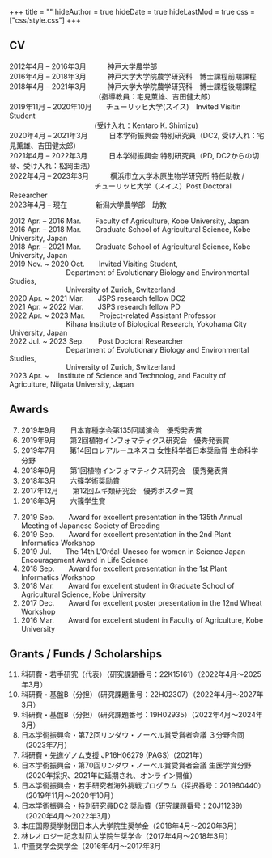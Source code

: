 +++
title = ""
hideAuthor = true
hideDate = true
hideLastMod = true
css = ["css/style.css"]
+++

## CV

2012年4月 – 2016年3月&emsp;&emsp;&emsp;神戸大学農学部  
2016年4月 – 2018年3月&emsp;&emsp;&emsp;神戸大学大学院農学研究科　博士課程前期課程  
2018年4月 – 2021年3月&emsp;&emsp;&emsp;神戸大学大学院農学研究科　博士課程後期課程  
&emsp;&emsp;&emsp;&emsp;&emsp;&emsp;&emsp;&emsp;&emsp;&emsp;&emsp;&emsp;（指導教員：宅見薫雄、吉田健太郎）  
2019年11月 – 2020年10月&emsp;&emsp;チューリッヒ大学(スイス)　Invited Visitin Student  
&emsp;&emsp;&emsp;&emsp;&emsp;&emsp;&emsp;&emsp;&emsp;&emsp;&emsp;&emsp;(受け入れ：Kentaro K. Shimizu)  
2020年4月 – 2021年3月&emsp;&emsp;&emsp;日本学術振興会 特別研究員（DC2, 受け入れ：宅見薫雄、吉田健太郎）  
2021年4月 – 2022年3月&emsp;&emsp;&emsp;日本学術振興会 特別研究員（PD, DC2からの切替、受け入れ：松岡由浩）  
2022年4月 – 2023年3月&emsp;&emsp;&emsp;横浜市立大学木原生物学研究所 特任助教 /  
&emsp;&emsp;&emsp;&emsp;&emsp;&emsp;&emsp;&emsp;&emsp;&emsp;&emsp;&emsp;チューリッヒ大学（スイス）Post Doctoral Researcher  
2023年4月 – 現在&emsp;&emsp;&emsp;&emsp;新潟大学農学部　助教    

2012 Apr. – 2016 Mar.&emsp;&emsp;Faculty of  Agriculture, Kobe University, Japan  
2016 Apr. – 2018 Mar.&emsp;&emsp;Graduate School of Agricultural Science, Kobe University, Japan  
2018 Apr. – 2021 Mar.&emsp;&emsp;Graduate School of Agricultural Science, Kobe University, Japan  
2019 Nov. ~ 2020 Oct.&emsp;&emsp;Invited Visiting Student,  
&emsp;&emsp;&emsp;&emsp;&emsp;&emsp;&emsp;&emsp;Department of Evolutionary Biology and Environmental Studies,  
&emsp;&emsp;&emsp;&emsp;&emsp;&emsp;&emsp;&emsp;University of Zurich, Switzerland  
2020 Apr. ~ 2021 Mar.&emsp;&emsp;JSPS research fellow DC2  
2021 Apr. ~ 2022 Mar.&emsp;&emsp;JSPS research fellow PD                                      
2022 Apr. ~ 2023 Mar.&emsp;&emsp;Project-related Assistant Professor  
&emsp;&emsp;&emsp;&emsp;&emsp;&emsp;&emsp;&emsp;Kihara Institute of Biological Research, Yokohama City University, Japan  
2022 Jul. ~ 2023 Sep.&emsp;&emsp;Post Doctoral Researcher  
&emsp;&emsp;&emsp;&emsp;&emsp;&emsp;&emsp;&emsp;Department of Evolutionary Biology and Environmental Studies,  
&emsp;&emsp;&emsp;&emsp;&emsp;&emsp;&emsp;&emsp;University of Zurich, Switzerland  
2023 Apr. ~ &emsp;Institute of Science and Technolog, and Faculty of Agriculture, Niigata University, Japan  

## Awards

<ol reversed>
  <li>2019年9月&emsp;&emsp;日本育種学会第135回講演会　優秀発表賞</li>
  <li>2019年9月&emsp;&emsp;第2回植物インフォマティクス研究会　優秀発表賞</li>
  <li>2019年7月&emsp;&emsp;第14回ロレアルーユネスコ 女性科学者日本奨励賞 生命科学分野</li>
  <li>2018年9月&emsp;&emsp;第1回植物インフォマティクス研究会　優秀発表賞</li>
  <li>2018年3月&emsp;&emsp;六篠学術奨励賞</li>
  <li>2017年12月&emsp;&emsp;第12回ムギ類研究会　優秀ポスター賞</li>
  <li>2016年3月&emsp;&emsp;六篠学生賞</li>
</ol>

<ol reversed>
  <li>2019 Sep.&emsp;&emsp;Award for excellent presentation in the 135th Annual Meeting of Japanese Society of Breeding</li>
  <li>2019 Sep.&emsp;&emsp;Award for excellent presentation in the 2nd Plant Informatics Workshop</li>
  <li>2019 Jul.&emsp;&emsp;The 14th L’Oréal-Unesco for women in Science Japan Encouragement Award in Life Science</li>
  <li>2018 Sep.&emsp;&emsp;Award for excellent presentation in the 1st Plant Informatics Workshop</li>
  <li>2018 Mar.&emsp;&emsp;Award for excellent student in Graduate School of Agricultural Science, Kobe University</li>
  <li>2017 Dec.&emsp;&emsp;Award for excellent poster presentation in the 12nd Wheat Workshop</li>
  <li>2016 Mar.&emsp;&emsp;Award for excellent student in Faculty of Agriculture, Kobe University</li>
</ol>

## Grants / Funds / Scholarships

<ol reversed>
  <li>科研費・若手研究（代表）（研究課題番号：22K15161）（2022年4月〜2025年3月）</li>
  <li>科研費・基盤B（分担）（研究課題番号：22H02307）（2022年4月〜2027年3月）</li>
  <li>科研費・基盤B（分担）（研究課題番号：19H02935）（2022年4月〜2024年3月）</li>
  <li>日本学術振興会・第72回リンダウ・ノーベル賞受賞者会議 ３分野合同（2023年7月）</li>
  <li>科研費・先進ゲノム支援 JP16H06279 (PAGS)（2021年）</li>
  <li>日本学術振興会・第70回リンダウ・ノーベル賞受賞者会議 生医学賞分野（2020年採択、2021年に延期され、オンライン開催）</li>
  <li>日本学術振興会・若手研究者海外挑戦プログラム（採択番号：201980440）（2019年11月〜2020年10月）</li>
  <li>日本学術振興会・特別研究員DC2 奨励費（研究課題番号：20J11239）（2020年4月〜2022年3月）</li>
  <li>本庄国際奨学財団日本人大学院生奨学金（2018年4月〜2020年3月）</li>
  <li>林レオロジー記念財団大学院生奨学金（2017年4月〜2018年3月）</li>
  <li>中董奨学会奨学金（2016年4月〜2017年3月</li>
</ol>
